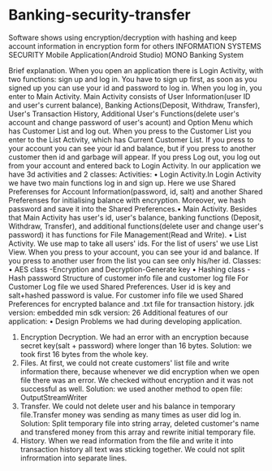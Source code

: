 # Banking-security-transfer
Software shows using encryption/decryption with hashing and keep account information in encryption form for others
INFORMATION SYSTEMS SECURITY
Mobile Application(Android Studio)
MONO Banking System

Brief explanation. When you open an application there is Login Activity, with two functions: sign up and log in. You have
to sign up first, as soon as you signed up you can use your id and password to log in. When you log in, you enter to Main
Activity. Main Activity consists of User Information(user ID and user's current balance), Banking Actions(Deposit,
Withdraw, Transfer), User's Transaction History, Additional User's Functions(delete user's account and change password
of user's acount) and Option Menu which has Customer List and log out. When you press to the Customer List you enter
to the List Activity, which has Current Customer List. If you press to your account you can see your id and balance, but if
you press to another customer then id and garbage will appear. If you press Log out, you log out from your account and
entered back to Login Activity.
In our application we have 3d activities and 2 classes:
Activities:
• Login Activity.In Login Activity we have two main functions log in and sign up. Here
we use Shared Preferenses for Account Information(password, id, salt) and another
Shared Preferenses for initialising balance with encryption. Moreover, we hash
password and save it into the Shared Preferences.• Main Activity. Besides that Main Activity has user's id, user's balance, banking functions (Deposit, Withdraw, Transfer),
and additional functions(delete user and change user's password) it has functions for File Management(Read and Write).
• List Activity. We use map to take all users' ids. For the list of users' we use List View.
When you press to your account, you can see your id and balance. If you press to
another user from the list you can see only his/her id.
Classes:
• AES class
-Encryption and Decryption-Generate key
• Hashing class
-Hash password
Structure of customer info file and customer log file
For Customer Log file we used Shared Preferences. User id is key and salt+hashed password is value.
For customer info file we used Shared Preferences for encrypted balance and .txt file for transaction history.
jdk version: embedded
min sdk version: 26
Additional features of our application:
• Design
Problems we had during developing application.
1. Encryption Decryption. We had an error with an encryption because secret key(salt + password) where longer than 16
bytes.
Solution: we took first 16 bytes from the whole key.
2. Files. At first, we could not create customers' list file and write information there, because whenever we did encryption
when we open file there was an error. We checked without encryption and it was not successful as well.
Solution: we used another method to open file: OutputStreamWriter
3. Transfer. We could not delete user and his balance in temporary file.Transfer money was sending as many times as user
did log in.
Solution: Split temporary file into string array, deleted customer's name and transfered money from this array and rewrite
initial temporary file.
4. History. When we read information from the file and write it into transaction history all text was sticking together. We
could not split infrormation into separate lines.
